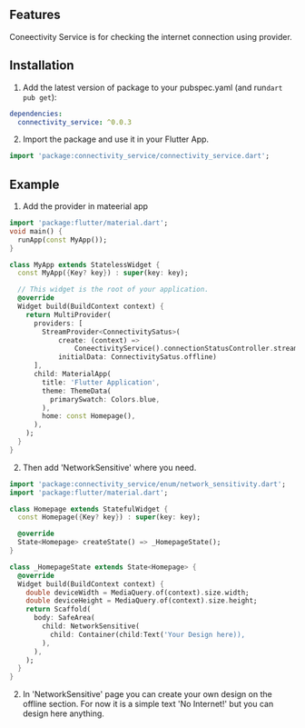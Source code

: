 <!-- 
This README describes the package. If you publish this package to pub.dev,
this README's contents appear on the landing page for your package.

For information about how to write a good package README, see the guide for
[writing package pages](https://dart.dev/guides/libraries/writing-package-pages). 

For general information about developing packages, see the Dart guide for
[creating packages](https://dart.dev/guides/libraries/create-library-packages)
and the Flutter guide for
[developing packages and plugins](https://flutter.dev/developing-packages). 
-->

## Features

Coneectivity Service is for checking the internet connection using provider.



## Installation 

1. Add the latest version of package to your pubspec.yaml (and run`dart pub get`):
```yaml
dependencies:
  connectivity_service: ^0.0.3
```
2. Import the package and use it in your Flutter App.
```dart
import 'package:connectivity_service/connectivity_service.dart';
```
## Example



1. Add the provider in mateerial app

```dart
import 'package:flutter/material.dart';
void main() {
  runApp(const MyApp());
}

class MyApp extends StatelessWidget {
  const MyApp({Key? key}) : super(key: key);

  // This widget is the root of your application.
  @override
  Widget build(BuildContext context) {
    return MultiProvider(
      providers: [
        StreamProvider<ConnectivitySatus>(
            create: (context) =>
                ConeectivityService().connectionStatusController.stream,
            initialData: ConnectivitySatus.offline)
      ],
      child: MaterialApp(
        title: 'Flutter Application',
        theme: ThemeData(
          primarySwatch: Colors.blue,
        ),
        home: const Homepage(),
      ),
    );
  }
}

```


2. Then add 'NetworkSensitive' where you need.


```dart
import 'package:connectivity_service/enum/network_sensitivity.dart';
import 'package:flutter/material.dart';

class Homepage extends StatefulWidget {
  const Homepage({Key? key}) : super(key: key);

  @override
  State<Homepage> createState() => _HomepageState();
}

class _HomepageState extends State<Homepage> {
  @override
  Widget build(BuildContext context) {
    double deviceWidth = MediaQuery.of(context).size.width;
    double deviceHeight = MediaQuery.of(context).size.height;
    return Scaffold(
      body: SafeArea(
        child: NetworkSensitive(
          child: Container(child:Text('Your Design here)),
        ),
      ),
    );
  }
}
```

2. In 'NetworkSensitive' page you can create your own design on the offline       section. For now it is a simple text 'No Internet!' but you can design here anything.